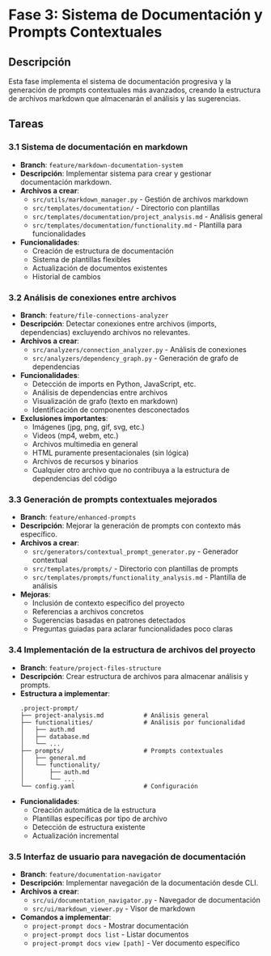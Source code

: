 # Fase 3: Sistema de Documentación y Prompts Contextuales

## Descripción
Esta fase implementa el sistema de documentación progresiva y la generación de prompts contextuales más avanzados, creando la estructura de archivos markdown que almacenarán el análisis y las sugerencias.

## Tareas

### 3.1 Sistema de documentación en markdown
- **Branch**: `feature/markdown-documentation-system`
- **Descripción**: Implementar sistema para crear y gestionar documentación markdown.
- **Archivos a crear**:
  - `src/utils/markdown_manager.py` - Gestión de archivos markdown
  - `src/templates/documentation/` - Directorio con plantillas
  - `src/templates/documentation/project_analysis.md` - Análisis general
  - `src/templates/documentation/functionality.md` - Plantilla para funcionalidades
- **Funcionalidades**:
  - Creación de estructura de documentación
  - Sistema de plantillas flexibles
  - Actualización de documentos existentes
  - Historial de cambios

### 3.2 Análisis de conexiones entre archivos
- **Branch**: `feature/file-connections-analyzer`
- **Descripción**: Detectar conexiones entre archivos (imports, dependencias) excluyendo archivos no relevantes.
- **Archivos a crear**:
  - `src/analyzers/connection_analyzer.py` - Análisis de conexiones
  - `src/analyzers/dependency_graph.py` - Generación de grafo de dependencias
- **Funcionalidades**:
  - Detección de imports en Python, JavaScript, etc.
  - Análisis de dependencias entre archivos
  - Visualización de grafo (texto en markdown)
  - Identificación de componentes desconectados
- **Exclusiones importantes**:
  - Imágenes (jpg, png, gif, svg, etc.)
  - Videos (mp4, webm, etc.)
  - Archivos multimedia en general
  - HTML puramente presentacionales (sin lógica)
  - Archivos de recursos y binarios
  - Cualquier otro archivo que no contribuya a la estructura de dependencias del código

### 3.3 Generación de prompts contextuales mejorados
- **Branch**: `feature/enhanced-prompts`
- **Descripción**: Mejorar la generación de prompts con contexto más específico.
- **Archivos a crear**:
  - `src/generators/contextual_prompt_generator.py` - Generador contextual
  - `src/templates/prompts/` - Directorio con plantillas de prompts
  - `src/templates/prompts/functionality_analysis.md` - Plantilla de análisis
- **Mejoras**:
  - Inclusión de contexto específico del proyecto
  - Referencias a archivos concretos
  - Sugerencias basadas en patrones detectados
  - Preguntas guiadas para aclarar funcionalidades poco claras

### 3.4 Implementación de la estructura de archivos del proyecto
- **Branch**: `feature/project-files-structure`
- **Descripción**: Crear estructura de archivos para almacenar análisis y prompts.
- **Estructura a implementar**:
  ```
  .project-prompt/
  ├── project-analysis.md           # Análisis general
  ├── functionalities/              # Análisis por funcionalidad
  │   ├── auth.md
  │   ├── database.md
  │   └── ...
  ├── prompts/                      # Prompts contextuales
  │   ├── general.md
  │   └── functionality/
  │       ├── auth.md
  │       └── ...
  └── config.yaml                   # Configuración
  ```
- **Funcionalidades**:
  - Creación automática de la estructura
  - Plantillas específicas por tipo de archivo
  - Detección de estructura existente
  - Actualización incremental

### 3.5 Interfaz de usuario para navegación de documentación
- **Branch**: `feature/documentation-navigator`
- **Descripción**: Implementar navegación de la documentación desde CLI.
- **Archivos a crear**:
  - `src/ui/documentation_navigator.py` - Navegador de documentación
  - `src/ui/markdown_viewer.py` - Visor de markdown
- **Comandos a implementar**:
  - `project-prompt docs` - Mostrar documentación
  - `project-prompt docs list` - Listar documentos
  - `project-prompt docs view [path]` - Ver documento específico